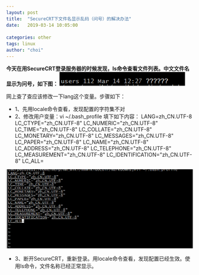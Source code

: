 ```yaml
---
layout: post
title:  "SecureCRT下文件名显示乱码（问号）的解决办法"
date:   2019-03-14 10:05:00

categories: other
tags: linux
author: "choi"
---
```




**今天在用SecureCRT登录服务器的时候发现，ls命令查看文件列表。中文文件名显示为问号，如下图：**
![](../../assets/images/pictures/2019-03-14-SecureCRT/20190314132334.png)  

网上查了查应该修改一下lang这个变量。步骤如下：

- 1、先用locale命令查看，发现配置的字符集不对
- 2、修改用户变量：vi ~/.bash_profile 填下如下内容：
LANG=zh_CN.UTF-8
LC_CTYPE="zh_CN.UTF-8"
LC_NUMERIC="zh_CN.UTF-8"
LC_TIME="zh_CN.UTF-8"
LC_COLLATE="zh_CN.UTF-8"
LC_MONETARY="zh_CN.UTF-8"
LC_MESSAGES="zh_CN.UTF-8"
LC_PAPER="zh_CN.UTF-8"
LC_NAME="zh_CN.UTF-8"
LC_ADDRESS="zh_CN.UTF-8"
LC_TELEPHONE="zh_CN.UTF-8"
LC_MEASUREMENT="zh_CN.UTF-8"
LC_IDENTIFICATION="zh_CN.UTF-8"
LC_ALL=

![](../../assets/images/pictures/2019-03-14-SecureCRT/20190314133937.png)


- 3、断开SecureCRT，重新登录。用locale命令查看，发现配置已经生效。使用ls命令，文件名称已经正常显示。
